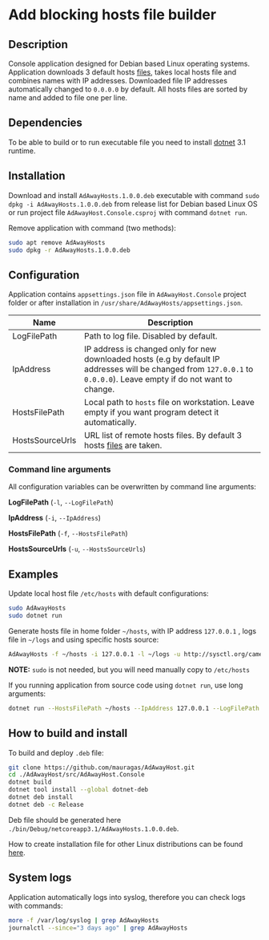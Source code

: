 # Add blocking hosts file builder

## Description

Console application designed for Debian based Linux operating systems. Application downloads 3 default hosts [files](https://github.com/AdAway/AdAway/wiki/HostsSources), takes local hosts file and combines  names with IP addresses. Downloaded file IP addresses automatically changed to `0.0.0.0` by default.  All hosts files are sorted by name and added to file one per line.

## Dependencies

To be able to build or to run executable file you need to install [dotnet](https://dotnet.microsoft.com/download) 3.1 runtime.

## Installation

Download and install `AdAwayHosts.1.0.0.deb` executable with command `sudo dpkg -i AdAwayHosts.1.0.0.deb` from release list for Debian based Linux OS or run project file `AdAwayHost.Console.csproj` with command `dotnet run`.

Remove application with command (two methods):

```bash
sudo apt remove AdAwayHosts
sudo dpkg -r AdAwayHosts.1.0.0.deb
```

## Configuration

Application contains `appsettings.json` file in `AdAwayHost.Console` project folder or after installation in `/usr/share/AdAwayHosts/appsettings.json`.

| Name            | Description                                                                                                                                                            |
| --------------- | ---------------------------------------------------------------------------------------------------------------------------------------------------------------------- |
| LogFilePath     | Path to log file. Disabled by default.                                                                                                                                 |
| IpAddress       | IP address is changed only for new downloaded hosts (e.g by default IP addresses will be changed from `127.0.0.1` to `0.0.0.0`). Leave empty if do not want to change. |
| HostsFilePath   | Local path to `hosts` file on workstation. Leave empty if you want program detect it automatically.                                                                    |
| HostsSourceUrls | URL list of remote hosts files. By default 3 hosts [files](https://github.com/AdAway/AdAway/wiki/HostsSources) are taken.                                              |

### Command line arguments

All configuration variables can be overwritten by command line arguments:

**LogFilePath** (`-l`, `--LogFilePath`)

**IpAddress** (`-i`, `--IpAddress`)

**HostsFilePath** (`-f`, `--HostsFilePath`)

**HostsSourceUrls** (`-u`, `--HostsSourceUrls`)

## Examples

Update local host file `/etc/hosts` with default configurations:

```bash
sudo AdAwayHosts
sudo dotnet run
```

Generate hosts file in home folder `~/hosts`, with IP address `127.0.0.1` , logs file in `~/logs` and using specific hosts source:

```bash
AdAwayHosts -f ~/hosts -i 127.0.0.1 -l ~/logs -u http://sysctl.org/cameleon/hosts
```

**NOTE:** `sudo` is not needed, but you will need manually copy to `/etc/hosts`

If you running application from source code using `dotnet run`, use long arguments:

```bash
dotnet run --HostsFilePath ~/hosts --IpAddress 127.0.0.1 --LogFilePath ~/logs --HostsSourceUrls http://sysctl.org/cameleon/hosts
```

## How to build and install

To build and deploy `.deb` file:

```bash
git clone https://github.com/mauragas/AdAwayHost.git
cd ./AdAwayHost/src/AdAwayHost.Console
dotnet build
dotnet tool install --global dotnet-deb
dotnet deb install
dotnet deb -c Release
```

Deb file should be generated here `./bin/Debug/netcoreapp3.1/AdAwayHosts.1.0.0.deb`.

How to create installation file for other Linux distributions can be found [here](https://github.com/qmfrederik/dotnet-packaging).

## System logs

Application automatically logs into syslog, therefore you can check logs with commands:

```bash
more -f /var/log/syslog | grep AdAwayHosts
journalctl --since="3 days ago" | grep AdAwayHosts
```
